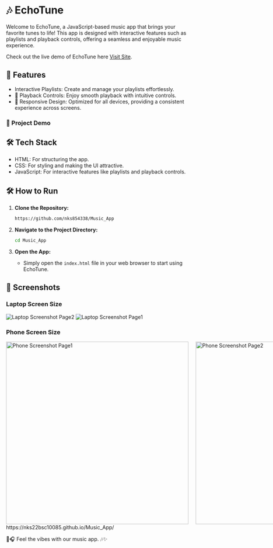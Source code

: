 # 🎶 EchoTune
Welcome to EchoTune, a JavaScript-based music app that brings your favorite tunes to life! This app is designed with interactive features such as playlists and playback controls, offering a seamless and enjoyable music experience.

Check out the live demo of EchoTune here [Visit Site](https://music-app-ashy-one.vercel.app/).

## 🌟 Features
* Interactive Playlists: Create and manage your playlists effortlessly.
* 🎵 Playback Controls: Enjoy smooth playback with intuitive controls.
* 🎨 Responsive Design: Optimized for all devices, providing a consistent experience across screens.
### 🚀 Project Demo

## 🛠️ Tech Stack
* HTML: For structuring the app.
* CSS: For styling and making the UI attractive.
* JavaScript: For interactive features like playlists and playback controls.
## 🛠️ How to Run

1. **Clone the Repository:**

    ```bash
    https://github.com/nks854338/Music_App
    ```

2. **Navigate to the Project Directory:**

    ```bash
    cd Music_App
    ```

3. **Open the App:**
   - Simply open the `index.html` file in your web browser to start using EchoTune.
   
## 📸 Screenshots

### Laptop Screen Size

![Laptop Screenshot Page2](https://github.com/user-attachments/assets/6a67beaf-f65c-491b-a00e-47f76e9a6a35)
![Laptop Screenshot Page1](https://github.com/user-attachments/assets/97986447-5252-4db8-a52a-fdaf37d90197)

### Phone Screen Size

<div  style="display: flex; justify-content: space-evenly; gap: 20px;">
  <img src="https://github.com/user-attachments/assets/9dc8f2f9-a899-4140-b6bc-179011ea9d2d" alt="Phone Screenshot Page1" height="500px"/>
  <img src="https://github.com/user-attachments/assets/0d41158f-6822-4b66-b00e-9d48bcb51478" alt="Phone Screenshot Page2" height="500px" />
</div>
https://nks22bsc10085.github.io/Music_App/


🎵🎧 Feel the vibes with our music app. 🎶✨
